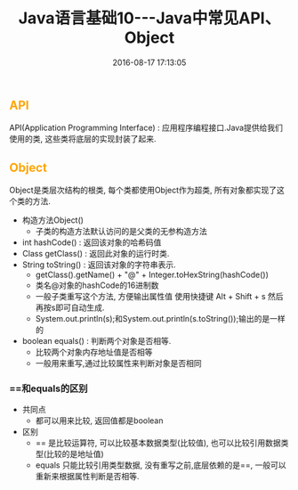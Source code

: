 ﻿---
layout: post
title: Java语言基础10---Java中常见API、Object
comments: true
date: 2016-08-17 17:13:05
tags:
	- Java
---

## <font color=orange>API</font>
API(Application Programming Interface) : 应用程序编程接口.Java提供给我们使用的类, 这些类将底层的实现封装了起来.

<!--more-->

## <font color=orange>Object</font>
Object是类层次结构的根类, 每个类都使用Object作为超类, 所有对象都实现了这个类的方法.

* 构造方法Object()
	* 子类的构造方法默认访问的是父类的无参构造方法
* int hashCode() : 返回该对象的哈希码值
* Class getClass() : 返回此对象的运行时类.
* String toString() : 返回该对象的字符串表示.
	* getClass().getName() + "@" + Integer.toHexString(hashCode())
	* 类名@对象的hashCode的16进制数
	* 一般子类重写这个方法, 方便输出属性值 使用快捷键 Alt + Shift + s  然后再按s即可自动生成.
	* System.out.println(s);和System.out.println(s.toString());输出的是一样的
* boolean equals() : 判断两个对象是否相等.
	* 比较两个对象内存地址值是否相等
	* 一般用来重写,通过比较属性来判断对象是否相同

### ==和equals的区别
* 共同点
	* 都可以用来比较, 返回值都是boolean
* 区别
	* == 是比较运算符, 可以比较基本数据类型(比较值), 也可以比较引用数据类型(比较的是地址值)
	* equals  只能比较引用类型数据, 没有重写之前,底层依赖的是==, 一般可以重新来根据属性判断是否相等.
